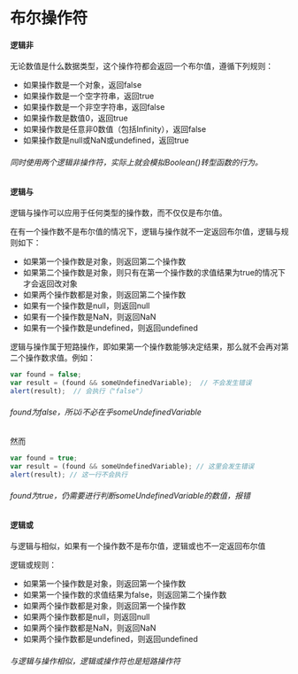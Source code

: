 # 布尔操作符

#### 逻辑非

无论数值是什么数据类型，这个操作符都会返回一个布尔值，遵循下列规则：

* 如果操作数是一个对象，返回false
* 如果操作数是一个空字符串，返回true
* 如果操作数是一个非空字符串，返回false
* 如果操作数是数值0，返回true
* 如果操作数是任意非0数值（包括Infinity），返回false
* 如果操作数是null或NaN或undefined，返回true


###### 同时使用两个逻辑非操作符，实际上就会模拟Boolean()转型函数的行为。

#### 逻辑与

逻辑与操作可以应用于任何类型的操作数，而不仅仅是布尔值。

在有一个操作数不是布尔值的情况下，逻辑与操作就不一定返回布尔值，逻辑与规则如下：

* 如果第一个操作数是对象，则返回第二个操作数
* 如果第二个操作数是对象，则只有在第一个操作数的求值结果为true的情况下才会返回改对象
* 如果两个操作数都是对象，则返回第二个操作数
* 如果有一个操作数是null，则返回null
* 如果有一个操作数是NaN，则返回NaN
* 如果有一个操作数是undefined，则返回undefined

逻辑与操作属于短路操作，即如果第一个操作数能够决定结果，那么就不会再对第二个操作数求值。例如：

```js
var found = false;
var result = (found && someUndefinedVariable);  // 不会发生错误
alert(result);  // 会执行（"false"）
```

###### found为false，所以i不必在乎someUndefinedVariable

然而

```js
var found = true;
var result = (found && someUndefinedVariable); // 这里会发生错误
alert(result); // 这一行不会执行

```

###### found为true，仍需要进行判断someUndefinedVariable的数值，报错


#### 逻辑或

与逻辑与相似，如果有一个操作数不是布尔值，逻辑或也不一定返回布尔值

逻辑或规则：

* 如果第一个操作数是对象，则返回第一个操作数
* 如果第一个操作数的求值结果为false，则返回第二个操作数
* 如果两个操作数都是对象，则返回第一个操作数
* 如果两个操作数都是null，则返回null
* 如果两个操作数都是NaN，则返回NaN
* 如果两个操作数都是undefined，则返回undefined

###### 与逻辑与操作相似，逻辑或操作符也是短路操作符